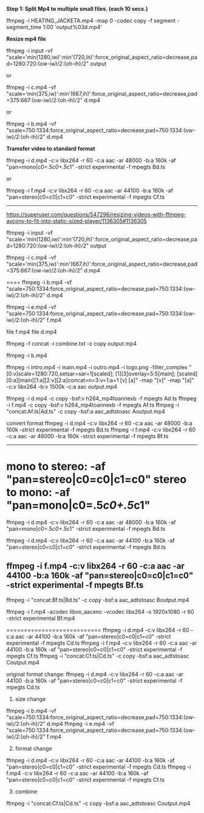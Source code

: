 
**Step 1: Split Mp4 to multiple small files. (each 10 secs.)**

ffmpeg -i HEATING_JACKETA.mp4 -map 0 -codec copy -f segment -segment_time 1:00 'output%03d.mp4'

**Resize mp4 file**  

ffmpeg -i input -vf "scale='min(1280,iw)':min'(720,ih)':force_original_aspect_ratio=decrease,pad=1280:720:(ow-iw)/2:(oh-ih)/2" output

or 

ffmpeg -i c.mp4 -vf "scale='min(375,iw)':min'(667,ih)':force_original_aspect_ratio=decrease,pad=375:667:(ow-iw)/2:(oh-ih)/2" d.mp4

or 

ffmpeg -i b.mp4 -vf "scale=750:1334:force_original_aspect_ratio=decrease,pad=750:1334:(ow-iw)/2:(oh-ih)/2" d.mp4

**Tramsfer video to standard format** 

ffmpeg -i d.mp4 -c:v libx264 -r 60 -c:a aac -ar 48000 -b:a 160k -af "pan=mono|c0=.5*c0+.5*c1" -strict experimental -f mpegts Bd.ts

or 

ffmpeg -i f.mp4 -c:v libx264 -r 60 -c:a aac -ar 44100 -b:a 160k -af "pan=stereo|c0=c0|c1=c0"  -strict experimental -f mpegts Cf.ts



-------------------

https://superuser.com/questions/547296/resizing-videos-with-ffmpeg-avconv-to-fit-into-static-sized-player/1136305#1136305

ffmpeg -i input -vf "scale='min(1280,iw)':min'(720,ih)':force_original_aspect_ratio=decrease,pad=1280:720:(ow-iw)/2:(oh-ih)/2" output

ffmpeg -i c.mp4 -vf "scale='min(375,iw)':min'(667,ih)':force_original_aspect_ratio=decrease,pad=375:667:(ow-iw)/2:(oh-ih)/2" d.mp4

====
ffmpeg -i b.mp4 -vf "scale=750:1334:force_original_aspect_ratio=decrease,pad=750:1334:(ow-iw)/2:(oh-ih)/2" d.mp4

ffmpeg -i e.mp4 -vf "scale=750:1334:force_original_aspect_ratio=decrease,pad=750:1334:(ow-iw)/2:(oh-ih)/2" f.mp4


file f.mp4
file d.mp4

ffmpeg -f concat -i combine.txt -c copy output.mp4

ffmpeg -i b.mp4

ffmpeg -i intro.mp4 -i main.mp4 -i outro.mp4 -i logo.png 
-filter_complex "[0:v]scale=1280:720,setsar=sar=1[scaled]; 
[1][3]overlay=5:5[main]; [scaled][0:a][main][1:a][2:v][2:a]concat=n=3:v=1:a=1 [v] [a]" 
-map "[v]" -map "[a]" -c:v libx264 -b:v 1500k -c:a aac output.mp4

ffmpeg -i d.mp4 -c copy -bsf:v h264_mp4toannexb -f mpegts Ad.ts
ffmpeg -i f.mp4 -c copy -bsf:v h264_mp4toannexb -f mpegts Af.ts
ffmpeg -i "concat:Af.ts|Ad.ts" -c copy -bsf:a aac_adtstoasc Aoutput.mp4

convert format
ffmpeg -i d.mp4 -c:v libx264 -r 60 -c:a aac -ar 48000 -b:a 160k -strict experimental -f mpegts Bd.ts
ffmpeg -i f.mp4 -c:v libx264 -r 60 -c:a aac -ar 48000 -b:a 160k -strict experimental -f mpegts Bf.ts


----------------
mono to stereo: -af "pan=stereo|c0=c0|c1=c0"
stereo to mono: -af "pan=mono|c0=.5*c0+.5*c1"
======
ffmpeg -i d.mp4 -c:v libx264 -r 60 -c:a aac -ar 48000 -b:a 160k -af "pan=mono|c0=.5*c0+.5*c1" -strict experimental -f mpegts Bd.ts

ffmpeg -i d.mp4 -c:v libx264 -r 60 -c:a aac -ar 44100 -b:a 160k -af "pan=stereo|c0=c0|c1=c0" -strict experimental -f mpegts Bd.ts

ffmpeg -i f.mp4 -c:v libx264 -r 60 -c:a aac -ar 44100 -b:a 160k -af "pan=stereo|c0=c0|c1=c0" -strict experimental -f mpegts Bf.ts
----------------

ffmpeg -i "concat:Bf.ts|Bd.ts" -c copy -bsf:a aac_adtstoasc Boutput.mp4

ffmpeg -i f.mp4 -acodec libvo_aacenc -vcodec libx264 -s 1920x1080 -r 60 -strict experimental Bf.mp4

===========================
ffmpeg -i d.mp4 -c:v libx264 -r 60 -c:a aac -ar 44100 -b:a 160k -af "pan=stereo|c0=c0|c1=c0" -strict experimental -f mpegts Cd.ts
ffmpeg -i f.mp4 -c:v libx264 -r 60 -c:a aac -ar 44100 -b:a 160k -af "pan=stereo|c0=c0|c1=c0"  -strict experimental -f mpegts Cf.ts
ffmpeg -i "concat:Cf.ts|Cd.ts" -c copy -bsf:a aac_adtstoasc Coutput.mp4

original format change:
ffmpeg -i d.mp4 -c:v libx264 -r 60 -c:a aac -ar 44100 -b:a 160k -af "pan=stereo|c0=c0|c1=c0" -strict experimental -f mpegts Cd.ts

1. size change

ffmpeg -i b.mp4 -vf "scale=750:1334:force_original_aspect_ratio=decrease,pad=750:1334:(ow-iw)/2:(oh-ih)/2" d.mp4
ffmpeg -i e.mp4 -vf "scale=750:1334:force_original_aspect_ratio=decrease,pad=750:1334:(ow-iw)/2:(oh-ih)/2" f.mp4

2.  format change

ffmpeg -i d.mp4 -c:v libx264 -r 60 -c:a aac -ar 44100 -b:a 160k -af "pan=stereo|c0=c0|c1=c0" -strict experimental -f mpegts Cd.ts
ffmpeg -i f.mp4 -c:v libx264 -r 60 -c:a aac -ar 44100 -b:a 160k -af "pan=stereo|c0=c0|c1=c0"  -strict experimental -f mpegts Cf.ts

3. combine

ffmpeg -i "concat:Cf.ts|Cd.ts" -c copy -bsf:a aac_adtstoasc Coutput.mp4

